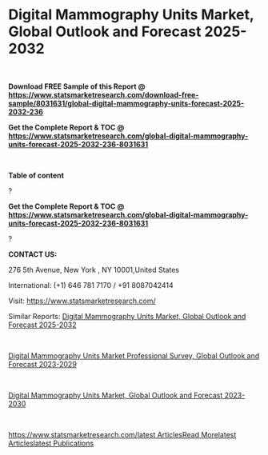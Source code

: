 <h1>Digital Mammography Units Market, Global Outlook and Forecast 2025-2032</h1><br/><p><strong>Download FREE Sample of this Report @ <a href="https://www.statsmarketresearch.com/download-free-sample/8031631/global-digital-mammography-units-forecast-2025-2032-236">https://www.statsmarketresearch.com/download-free-sample/8031631/global-digital-mammography-units-forecast-2025-2032-236</a></strong></p>
 
 
 
 <div><b>Get the Complete Report & TOC @ <a href="https://www.statsmarketresearch.com/global-digital-mammography-units-forecast-2025-2032-236-8031631">https://www.statsmarketresearch.com/global-digital-mammography-units-forecast-2025-2032-236-8031631</a></b></div>
 
 
 
 <p><br />
 
 <b>Table of content</b></p>
 
 
 
 <p>? </p>
 
 
 
 <div><b>Get the Complete Report & TOC @ <a href="https://www.statsmarketresearch.com/global-digital-mammography-units-forecast-2025-2032-236-8031631">https://www.statsmarketresearch.com/global-digital-mammography-units-forecast-2025-2032-236-8031631</a></b></div>
 
 
 
 <p>? </p>
 
 
 
 <p><b>CONTACT US:</b><br />
 
 276 5th Avenue, New York , NY 10001,United States<br />
 
 International: (+1) 646 781 7170 / +91 8087042414<br />
 
 Visit: <a href="https://www.statsmarketresearch.com/">https://www.statsmarketresearch.com/</a><br />
 
 Similar Reports: <a href="https://www.statsmarketresearch.com/global-digital-mammography-units-forecast-2025-2032-236-8031631">Digital Mammography Units Market, Global Outlook and Forecast 2025-2032 </a><br />
 
 <br />
 
 <a href="https://www.statsmarketresearch.com/global-digital-mammography-units-forecast-2025-2032-236-8031631">Digital Mammography Units Market Professional Survey, Global Outlook and Forecast 2023-2029</a><br />
 
 <br />
 
 <a href="https://www.statsmarketresearch.com/global-digital-mammography-units-forecast-2025-2032-236-8031631">Digital Mammography Units Market, Global Outlook and Forecast 2023-2030</a><br />
 
 <br />
 
 <a href="https://gyeongbokgung.com">https://www.statsmarketresearch.com/</a><a href="https://hallyeomaritime.com">latest Articles</a><a href="https://jingwansa.com">Read More</a><a href="https://nguoiviet.jp/">latest Articles</a><a href="https://www.intelmarketresearch.com/">latest Publications</a></p>
